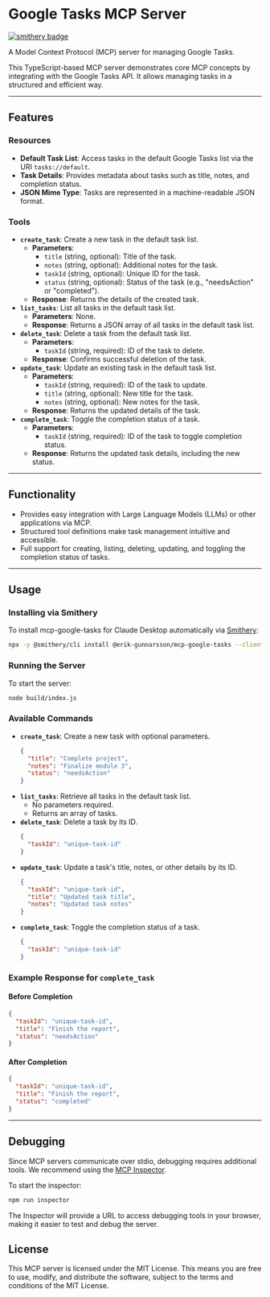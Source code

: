 # Google Tasks MCP Server
[![smithery badge](https://smithery.ai/badge/@erik-gunnarsson/mcp-google-tasks)](https://smithery.ai/server/@erik-gunnarsson/mcp-google-tasks)


A Model Context Protocol (MCP) server for managing Google Tasks.

This TypeScript-based MCP server demonstrates core MCP concepts by integrating with the Google Tasks API. It allows managing tasks in a structured and efficient way.

---

## Features

### Resources
- **Default Task List**: Access tasks in the default Google Tasks list via the URI `tasks://default`.
- **Task Details**: Provides metadata about tasks such as title, notes, and completion status.
- **JSON Mime Type**: Tasks are represented in a machine-readable JSON format.

### Tools
- **`create_task`**: Create a new task in the default task list.
  - **Parameters**:
    - `title` (string, optional): Title of the task.
    - `notes` (string, optional): Additional notes for the task.
    - `taskId` (string, optional): Unique ID for the task.
    - `status` (string, optional): Status of the task (e.g., "needsAction" or "completed").
  - **Response**: Returns the details of the created task.
- **`list_tasks`**: List all tasks in the default task list.
  - **Parameters**: None.
  - **Response**: Returns a JSON array of all tasks in the default task list.
- **`delete_task`**: Delete a task from the default task list.
  - **Parameters**:
    - `taskId` (string, required): ID of the task to delete.
  - **Response**: Confirms successful deletion of the task.
- **`update_task`**: Update an existing task in the default task list.
  - **Parameters**:
    - `taskId` (string, required): ID of the task to update.
    - `title` (string, optional): New title for the task.
    - `notes` (string, optional): New notes for the task.
  - **Response**: Returns the updated details of the task.
- **`complete_task`**: Toggle the completion status of a task.
  - **Parameters**:
    - `taskId` (string, required): ID of the task to toggle completion status.
  - **Response**: Returns the updated task details, including the new status.

---

## Functionality

- Provides easy integration with Large Language Models (LLMs) or other applications via MCP.
- Structured tool definitions make task management intuitive and accessible.
- Full support for creating, listing, deleting, updating, and toggling the completion status of tasks.

---

## Usage

### Installing via Smithery

To install mcp-google-tasks for Claude Desktop automatically via [Smithery](https://smithery.ai/server/@erik-gunnarsson/mcp-google-tasks):

```bash
npx -y @smithery/cli install @erik-gunnarsson/mcp-google-tasks --client claude
```

### Running the Server
To start the server:
```bash
node build/index.js
```

### Available Commands
- **`create_task`**:
  Create a new task with optional parameters.
  ```json
  {
    "title": "Complete project",
    "notes": "Finalize module 3",
    "status": "needsAction"
  }
  ```
- **`list_tasks`**:
  Retrieve all tasks in the default task list.
  - No parameters required.
  - Returns an array of tasks.
- **`delete_task`**:
  Delete a task by its ID.
  ```json
  {
    "taskId": "unique-task-id"
  }
  ```
- **`update_task`**:
  Update a task's title, notes, or other details by its ID.
  ```json
  {
    "taskId": "unique-task-id",
    "title": "Updated task title",
    "notes": "Updated task notes"
  }
  ```
- **`complete_task`**:
  Toggle the completion status of a task.
  ```json
  {
    "taskId": "unique-task-id"
  }
  ```

### Example Response for `complete_task`

#### Before Completion
```json
{
  "taskId": "unique-task-id",
  "title": "Finish the report",
  "status": "needsAction"
}
```

#### After Completion
```json
{
  "taskId": "unique-task-id",
  "title": "Finish the report",
  "status": "completed"
}
```

---

## Debugging

Since MCP servers communicate over stdio, debugging requires additional tools. We recommend using the [MCP Inspector](https://github.com/modelcontextprotocol/inspector).

To start the inspector:
```bash
npm run inspector
```

The Inspector will provide a URL to access debugging tools in your browser, making it easier to test and debug the server.

## License

This MCP server is licensed under the MIT License. This means you are free to use, modify, and distribute the software, subject to the terms and conditions of the MIT License.
